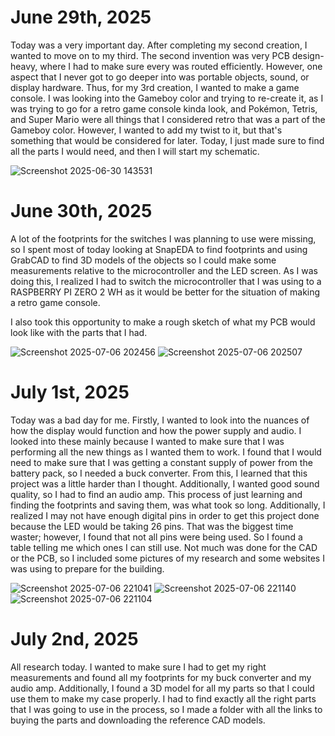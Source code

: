 # June 29th, 2025

Today was a very important day. After completing my second creation, I wanted to move on to my third. The second invention was very PCB design-heavy, where I had to make sure every was routed efficiently. However, one aspect that I never got to go deeper into was portable objects, sound, or display hardware. Thus, for my 3rd creation, I wanted to make a game console. I was looking into the Gameboy color and trying to re-create it, as I was trying to go for a retro game console kinda look, and Pokémon, Tetris, and Super Mario were all things that I considered retro that was a part of the Gameboy color. However, I wanted to add my twist to it, but that's something that would be considered for later. Today, I just made sure to find all the parts I would need, and then I will start my schematic. 

![Screenshot 2025-06-30 143531](https://github.com/user-attachments/assets/31d42806-0cfc-49f1-9105-30aa27835a35)

# June 30th, 2025
 A lot of the footprints for the switches I was planning to use were missing, so I spent most of today looking at SnapEDA to find footprints and using GrabCAD to find 3D models of the objects so I could make some measurements relative to the microcontroller and the LED screen. As I was doing this, I realized I had to switch the microcontroller that I was using to a RASPBERRY PI ZERO 2 WH as it would be better for the situation of making a retro game console. 

I also took this opportunity to make a rough sketch of what my PCB would look like with the parts that I had.

 ![Screenshot 2025-07-06 202456](https://github.com/user-attachments/assets/2b100bf5-fced-4035-8437-fb3a0072868e)
![Screenshot 2025-07-06 202507](https://github.com/user-attachments/assets/91ed0d71-3c2d-485a-9502-b1dc79aca13b)



# July 1st, 2025
Today was a bad day for me. Firstly, I wanted to look into the nuances of how the display would function and how the power supply and audio. I looked into these mainly because I wanted to make sure that I was performing all the new things as I wanted them to work. I found that I would need to make sure that I was getting a constant supply of power from the battery pack, so I needed a buck converter. From this, I learned that this project was a little harder than I thought. Additionally, I wanted good sound quality, so I had to find an audio amp. This process of just learning and finding the footprints and saving them, was what took so long. Additionally, I realized I may not have enough digital pins in order to get this project done because the LED would be taking 26 pins. That was the biggest time waster; however, I found that not all pins were being used. So I found a table telling me which ones I can still use. Not much was done for the CAD or the PCB, so I included some pictures of my research and some websites I was using to prepare for the building.

![Screenshot 2025-07-06 221041](https://github.com/user-attachments/assets/7818d9b6-9c82-4a7e-be69-02a29f32cb5f)
![Screenshot 2025-07-06 221140](https://github.com/user-attachments/assets/e5ac784a-4566-436a-b0b0-a9f4307f28ca)
![Screenshot 2025-07-06 221104](https://github.com/user-attachments/assets/026b5222-1dc5-42f3-bf4b-586a3f24fc23)



# July 2nd, 2025
All research today. I wanted to make sure I had to get my right measurements and found all my footprints for my buck converter and my audio amp. Additionally, I found a 3D model for all my parts so that I could use them to make my case properly. I had to find exactly all the right parts that I was going to use in the process, so I made a folder with all the links to buying the parts and downloading the reference CAD models. 


